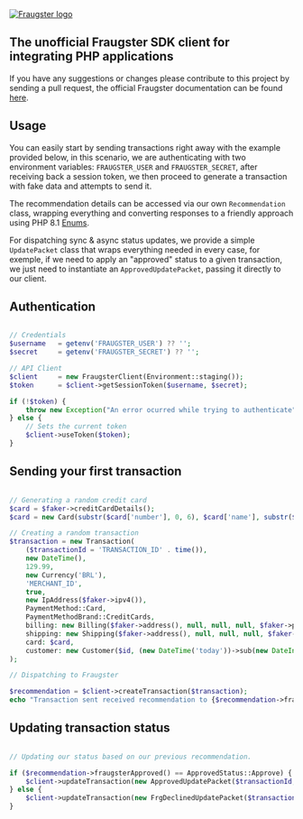 <a href="https://docs.fraugster.com/">
    <img src="https://docs.fraugster.com/img/logo_light.svg" alt="Fraugster logo">
</a>

<h2>The unofficial Fraugster SDK client for integrating PHP applications</h2>

If you have any suggestions or changes please contribute to this project by sending a pull request, the official Fraugster documentation can be found [here](https://docs.fraugster.com/).

## Usage

You can easily start by sending transactions right away with the example provided below, 
in this scenario, we are authenticating with two environment variables: `FRAUGSTER_USER` and `FRAUGSTER_SECRET`, 
after receiving back a session token, we then proceed to generate a transaction with fake data and attempts to send it.

The recommendation details can be accessed via our own `Recommendation` class, wrapping everything and converting 
responses to a friendly approach using PHP 8.1 [Enums](https://www.php.net/manual/en/language.enumerations.overview.php).

For dispatching sync & async status updates, we provide a simple `UpdatePacket` class that wraps everything needed in every case,
for exemple, if we need to apply an "approved" status to a given transaction, we just need to instantiate an `ApprovedUpdatePacket`, 
passing it directly to our client.

## Authentication

```php

// Credentials
$username   = getenv('FRAUGSTER_USER') ?? '';
$secret     = getenv('FRAUGSTER_SECRET') ?? '';

// API Client
$client     = new FraugsterClient(Environment::staging());
$token      = $client->getSessionToken($username, $secret);

if (!$token) {
    throw new Exception("An error ocurred while trying to authenticate");
} else {
    // Sets the current token
    $client->useToken($token);
}

```

## Sending your first transaction

```php

// Generating a random credit card
$card = $faker->creditCardDetails();
$card = new Card(substr($card['number'], 0, 6), $card['name'], substr($card['number'], strlen($card['number']) - 4), str_replace('/', '', $card['expirationDate']), $card['number']);

// Creating a random transaction
$transaction = new Transaction(
    ($transactionId = 'TRANSACTION_ID' . time()),
    new DateTime(),
    129.99,
    new Currency('BRL'),
    'MERCHANT_ID',
    true,
    new IpAddress($faker->ipv4()),
    PaymentMethod::Card,
    PaymentMethodBrand::CreditCards,
    billing: new Billing($faker->address(), null, null, null, $faker->postcode(), $faker->city(), new State('SP'), new Country($faker->countryCode()), $faker->name()),
    shipping: new Shipping($faker->address(), null, null, null, $faker->postcode(), $faker->city(), new State('SP'), new Country($faker->countryCode()), $faker->name(), null),
    card: $card,
    customer: new Customer($id, (new DateTime('today'))->sub(new DateInterval('P18Y')), new Email($faker->email()), Gender::Male, $faker->name(), true, false),
);

// Dispatching to Fraugster

$recommendation = $client->createTransaction($transaction);
echo "Transaction sent received recommendation to {$recommendation->fraugsterApproved()->name}" . PHP_EOL;

```
## Updating transaction status

```php

// Updating our status based on our previous recommendation.

if ($recommendation->fraugsterApproved() == ApprovedStatus::Approve) {
    $client->updateTransaction(new ApprovedUpdatePacket($transactionId, new DateTime(), null));
} else {
    $client->updateTransaction(new FrgDeclinedUpdatePacket($transactionId, new DateTime()));
}

```
